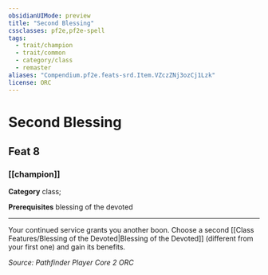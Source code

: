 ```yaml
---
obsidianUIMode: preview
title: "Second Blessing"
cssclasses: pf2e,pf2e-spell
tags:
  - trait/champion
  - trait/common
  - category/class
  - remaster
aliases: "Compendium.pf2e.feats-srd.Item.VZczZNj3ozCj1Lzk"
license: ORC
---
```

# Second Blessing
## Feat 8
### [[champion]]

**Category** class; 



**Prerequisites** blessing of the devoted
* * *
Your continued service grants you another boon. Choose a second [[Class Features/Blessing of the Devoted|Blessing of the Devoted]] (different from your first one) and gain its benefits.

*Source: Pathfinder Player Core 2*
*ORC*